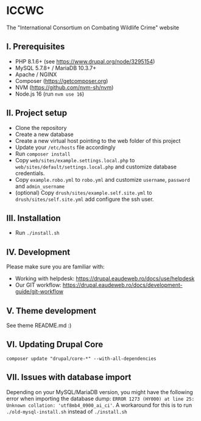 # ICCWC

The "International Consortium on Combating Wildlife Crime" website

## I. Prerequisites

* PHP 8.1.6+ (see https://www.drupal.org/node/3295154)
* MySQL 5.7.8+ / MariaDB 10.3.7+
* Apache / NGINX
* Composer (https://getcomposer.org)
* NVM (https://github.com/nvm-sh/nvm)
* Node.js 16 (run `nvm use 16`)

## II. Project setup

* Clone the repository
* Create a new database
* Create a new virtual host pointing to the web folder of this project
* Update your `/etc/hosts` file accordingly
* Run `composer install`
* Copy `web/sites/example.settings.local.php` to `web/sites/default/settings.local.php` and customize database credentials.
* Copy `example.robo.yml` to `robo.yml` and customize `username`, `password` and `admin_username`
* (optional) Copy `drush/sites/example.self.site.yml` to `drush/sites/self.site.yml` add configure the ssh user.

## III. Installation

* Run `./install.sh`

## IV. Development

Please make sure you are familiar with:
* Working with helpdesk: https://drupal.eaudeweb.ro/docs/use/helpdesk
* Our GIT workflow: https://drupal.eaudeweb.ro/docs/development-guide/git-workflow

## V. Theme development

See theme README.md :)

## VI. Updating Drupal Core

`composer update "drupal/core-*" --with-all-dependencies`

## VII. Issues with database import

Depending on your MySQL/MariaDB version, you might have the following error when importing the database dump: `ERROR 1273 (HY000) at line 25: Unknown collation: 'utf8mb4_0900_ai_ci'`. A workaround for this is to run `./old-mysql-install.sh` instead of `./install.sh`
